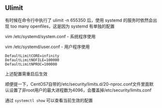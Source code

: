 ## Ulimit

有时候在命令行中执行了 ulimit -n 655350 后，使用 systemd 的服务时依然会出现 too many openfiles，这是因为 systemd 有单独的配置

vim /etc/systemd/system.conf   - 系统程序使用

vim /etc/systemd/user.conf     - 用户程序使用

```
DefaultLimitCORE=infinity
DefaultLimitNOFILE=100000
DefaultLimitNPROC=100000
```

上述配置需重启后生效

顺便提一下，CentOS7自带的/etc/security/limits.d/20-nproc.conf文件里面默认设置了非root用户的最大进程数为4096，会覆盖掉/etc/security/limits.conf 

通过 `systemctl show` 可以查看当前生效的配置